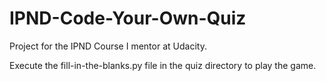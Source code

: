 # IPND-Code-Your-Own-Quiz
Project for the IPND Course I mentor at Udacity.

Execute the fill-in-the-blanks.py file in the quiz directory to play the game.
